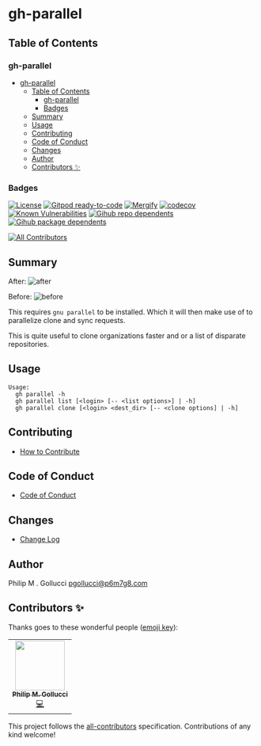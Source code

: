 # gh-parallel

## Table of Contents


### gh-parallel
- [gh-parallel](#gh-parallel)
  - [Table of Contents](#table-of-contents)
    - [gh-parallel](#gh-parallel-1)
    - [Badges](#badges)
  - [Summary](#summary)
  - [Usage](#usage)
  - [Contributing](#contributing)
  - [Code of Conduct](#code-of-conduct)
  - [Changes](#changes)
  - [Author](#author)
  - [Contributors ✨](#contributors-)

### Badges

[![License](https://img.shields.io/badge/License-Apache%202.0-yellowgreen.svg)](https://opensource.org/licenses/Apache-2.0)
[![Gitpod ready-to-code](https://img.shields.io/badge/Gitpod-ready--to--code-blue?logo=gitpod)](https://gitpod.io/#https://github.com/p6m7g8/gh-parallel)
[![Mergify](https://img.shields.io/endpoint.svg?url=https://gh.mergify.io/badges/p6m7g8/gh-parallel/&style=flat)](https://mergify.io)
[![codecov](https://codecov.io/gh/p6m7g8/gh-parallel/branch/master/graph/badge.svg?token=14Yj1fZbew)](https://codecov.io/gh/p6m7g8/gh-parallel)
[![Known Vulnerabilities](https://snyk.io/test/github/p6m7g8/gh-parallel/badge.svg?targetFile=package.json)](https://snyk.io/test/github/p6m7g8/gh-parallel?targetFile=package.json)
[![Gihub repo dependents](https://badgen.net/github/dependents-repo/p6m7g8/gh-parallel)](https://github.com/p6m7g8/gh-parallel/network/dependents?dependent_type=REPOSITORY)
[![Gihub package dependents](https://badgen.net/github/dependents-pkg/p6m7g8/gh-parallel)](https://github.com/p6m7g8/gh-parallel/network/dependents?dependent_type=PACKAGE)
<!-- ALL-CONTRIBUTORS-BADGE:START - Do not remove or modify this section -->
[![All Contributors](https://img.shields.io/badge/all_contributors-1-orange.svg?style=flat-square)](#contributors-)
<!-- ALL-CONTRIBUTORS-BADGE:END -->

## Summary

After:
![after](assets/after.jpg)

Before:
![before](assets/before.jpg)

This requires `gnu parallel` to be installed. Which it will then make use of to parallelize clone and sync requests.

This is quite useful to clone organizations faster and or a list of disparate repositories.

## Usage

```shell
Usage:
  gh parallel -h
  gh parallel list [<login> [-- <list options>] | -h]
  gh parallel clone [<login> <dest_dir> [-- <clone options] | -h]
```

## Contributing

- [How to Contribute](CONTRIBUTING.md)

## Code of Conduct

- [Code of Conduct](https://github.com/p6m7g8/.github/blob/master/CODE_OF_CONDUCT.md)

## Changes

- [Change Log](CHANGELOG.md)

## Author

Philip M . Gollucci <pgollucci@p6m7g8.com>

## Contributors ✨

Thanks goes to these wonderful people ([emoji key](https://allcontributors.org/docs/en/emoji-key)):

<!-- ALL-CONTRIBUTORS-LIST:START - Do not remove or modify this section -->
<!-- prettier-ignore-start -->
<!-- markdownlint-disable -->
<table>
  <tr>
    <td align="center"><a href="http://pgollucci.github.io/"><img src="https://avatars.githubusercontent.com/u/34295?v=4?s=100" width="100px;" alt=""/><br /><sub><b>Philip M. Gollucci</b></sub></a><br /><a href="https://github.com/p6m7g8/gh-parallel/commits?author=pgollucci" title="Code">💻</a></td>
  </tr>
</table>

<!-- markdownlint-restore -->
<!-- prettier-ignore-end -->

<!-- ALL-CONTRIBUTORS-LIST:END -->

This project follows the [all-contributors](https://github.com/all-contributors/all-contributors) specification. Contributions of any kind welcome!